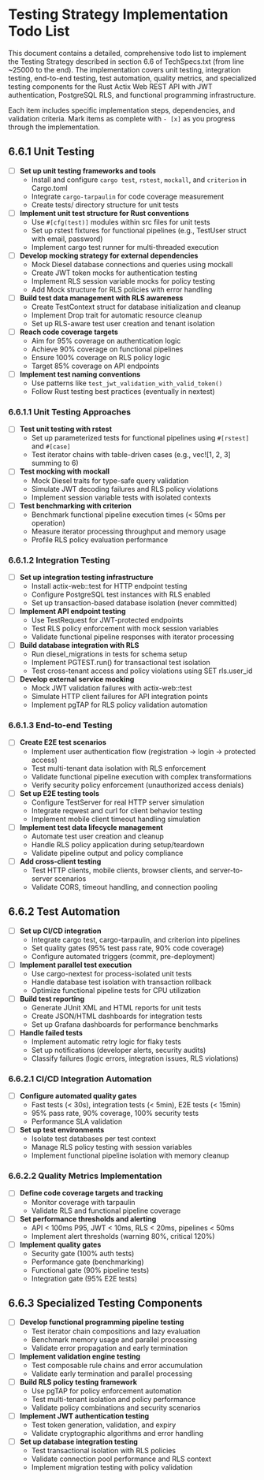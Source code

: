 # Testing Strategy Implementation Todo List

This document contains a detailed, comprehensive todo list to implement the Testing Strategy described in section 6.6 of TechSpecs.txt (from line ~25000 to the end). The implementation covers unit testing, integration testing, end-to-end testing, test automation, quality metrics, and specialized testing components for the Rust Actix Web REST API with JWT authentication, PostgreSQL RLS, and functional programming infrastructure.

Each item includes specific implementation steps, dependencies, and validation criteria. Mark items as complete with `- [x]` as you progress through the implementation.

## 6.6.1 Unit Testing

- [ ] **Set up unit testing frameworks and tools**
  - Install and configure `cargo test`, `rstest`, `mockall`, and `criterion` in Cargo.toml
  - Integrate `cargo-tarpaulin` for code coverage measurement
  - Create tests/ directory structure for unit tests
- [ ] **Implement unit test structure for Rust conventions**
  - Use `#[cfg(test)]` modules within src files for unit tests
  - Set up rstest fixtures for functional pipelines (e.g., TestUser struct with email, password)
  - Implement cargo test runner for multi-threaded execution
- [ ] **Develop mocking strategy for external dependencies**
  - Mock Diesel database connections and queries using mockall
  - Create JWT token mocks for authentication testing
  - Implement RLS session variable mocks for policy testing
  - Add Mock structure for RLS policies with error handling
- [ ] **Build test data management with RLS awareness**
  - Create TestContext struct for database initialization and cleanup
  - Implement Drop trait for automatic resource cleanup
  - Set up RLS-aware test user creation and tenant isolation
- [ ] **Reach code coverage targets**
  - Aim for 95% coverage on authentication logic
  - Achieve 90% coverage on functional pipelines
  - Ensure 100% coverage on RLS policy logic
  - Target 85% coverage on API endpoints
- [ ] **Implement test naming conventions**
  - Use patterns like `test_jwt_validation_with_valid_token()`
  - Follow Rust testing best practices (eventually in nextest)

### 6.6.1.1 Unit Testing Approaches

- [ ] **Test unit testing with rstest**
  - Set up parameterized tests for functional pipelines using `#[rstest]` and `#[case]`
  - Test iterator chains with table-driven cases (e.g., vec![1, 2, 3] summing to 6)
- [ ] **Test mocking with mockall**
  - Mock Diesel traits for type-safe query validation
  - Simulate JWT decoding failures and RLS policy violations
  - Implement session variable tests with isolated contexts
- [ ] **Test benchmarking with criterion**
  - Benchmark functional pipeline execution times (< 50ms per operation)
  - Measure iterator processing throughput and memory usage
  - Profile RLS policy evaluation performance

### 6.6.1.2 Integration Testing

- [ ] **Set up integration testing infrastructure**
  - Install actix-web::test for HTTP endpoint testing
  - Configure PostgreSQL test instances with RLS enabled
  - Set up transaction-based database isolation (never committed)
- [ ] **Implement API endpoint testing**
  - Use TestRequest for JWT-protected endpoints
  - Test RLS policy enforcement with mock session variables
  - Validate functional pipeline responses with iterator processing
- [ ] **Build database integration with RLS**
  - Run diesel_migrations in tests for schema setup
  - Implement PGTEST.run() for transactional test isolation
  - Test cross-tenant access and policy violations using SET rls.user_id
- [ ] **Develop external service mocking**
  - Mock JWT validation failures with actix-web::test
  - Simulate HTTP client failures for API integration points
  - Implement pgTAP for RLS policy validation automation

### 6.6.1.3 End-to-end Testing

- [ ] **Create E2E test scenarios**
  - Implement user authentication flow (registration → login → protected access)
  - Test multi-tenant data isolation with RLS enforcement
  - Validate functional pipeline execution with complex transformations
  - Verify security policy enforcement (unauthorized access denials)
- [ ] **Set up E2E testing tools**
  - Configure TestServer for real HTTP server simulation
  - Integrate reqwest and curl for client behavior testing
  - Implement mobile client timeout handling simulation
- [ ] **Implement test data lifecycle management**
  - Automate test user creation and cleanup
  - Handle RLS policy application during setup/teardown
  - Validate pipeline output and policy compliance
- [ ] **Add cross-client testing**
  - Test HTTP clients, mobile clients, browser clients, and server-to-server scenarios
  - Validate CORS, timeout handling, and connection pooling

## 6.6.2 Test Automation

- [ ] **Set up CI/CD integration**
  - Integrate cargo test, cargo-tarpaulin, and criterion into pipelines
  - Set quality gates (95% test pass rate, 90% code coverage)
  - Configure automated triggers (commit, pre-deployment)
- [ ] **Implement parallel test execution**
  - Use cargo-nextest for process-isolated unit tests
  - Handle database test isolation with transaction rollback
  - Optimize functional pipeline tests for CPU utilization
- [ ] **Build test reporting**
  - Generate JUnit XML and HTML reports for unit tests
  - Create JSON/HTML dashboards for integration tests
  - Set up Grafana dashboards for performance benchmarks
- [ ] **Handle failed tests**
  - Implement automatic retry logic for flaky tests
  - Set up notifications (developer alerts, security audits)
  - Classify failures (logic errors, integration issues, RLS violations)

### 6.6.2.1 CI/CD Integration Automation

- [ ] **Configure automated quality gates**
  - Fast tests (< 30s), integration tests (< 5min), E2E tests (< 15min)
  - 95% pass rate, 90% coverage, 100% security tests
  - Performance SLA validation
- [ ] **Set up test environments**
  - Isolate test databases per test context
  - Manage RLS policy testing with session variables
  - Implement functional pipeline isolation with memory cleanup

### 6.6.2.2 Quality Metrics Implementation

- [ ] **Define code coverage targets and tracking**
  - Monitor coverage with tarpaulin
  - Validate RLS and functional pipeline coverage
- [ ] **Set performance thresholds and alerting**
  - API < 100ms P95, JWT < 10ms, RLS < 20ms, pipelines < 50ms
  - Implement alert thresholds (warning 80%, critical 120%)
- [ ] **Implement quality gates**
  - Security gate (100% auth tests)
  - Performance gate (benchmarking)
  - Functional gate (90% pipeline tests)
  - Integration gate (95% E2E tests)

## 6.6.3 Specialized Testing Components

- [ ] **Develop functional programming pipeline testing**
  - Test iterator chain compositions and lazy evaluation
  - Benchmark memory usage and parallel processing
  - Validate error propagation and early termination
- [ ] **Implement validation engine testing**
  - Test composable rule chains and error accumulation
  - Validate early termination and parallel processing
- [ ] **Build RLS policy testing framework**
  - Use pgTAP for policy enforcement automation
  - Test multi-tenant isolation and policy performance
  - Validate policy combinations and security scenarios
- [ ] **Implement JWT authentication testing**
  - Test token generation, validation, and expiry
  - Validate cryptographic algorithms and error handling
- [ ] **Set up database integration testing**
  - Test transactional isolation with RLS policies
  - Validate connection pool performance and RLS context
  - Implement migration testing with policy validation
